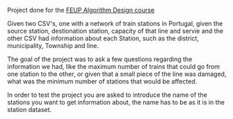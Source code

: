 Project done for the [FEUP  Algorithm Design course](https://sigarra.up.pt/feup/en/ucurr_geral.ficha_uc_view?pv_ocorrencia_id=520321)

Given two CSV's, one with a network of train stations in Portugal, given the source station, destionation station, capacity of that line and servie and the other CSV had information about each Station, such as the district, municipality, Township and line.

The goal of the project was to ask a few questions regarding the information we had, like the maximum number of trains that could go from one station to the other, or given that a small piece of the line was damaged, what was the minimum number of stations that would be affected.

In order to test the project you are asked to introduce the name of the stations you want to get information about, the name has to be as it is in the station dataset. 